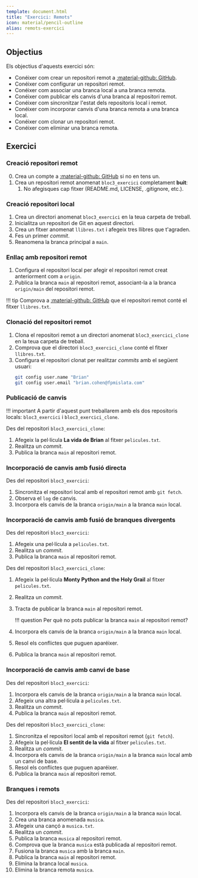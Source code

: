 ```yaml
---
template: document.html
title: "Exercici: Remots"
icon: material/pencil-outline
alias: remots-exercici
---
```


## Objectius
Els objectius d'aquests exercici són:

- Conéixer com crear un repositori remot a [:material-github: GitHub](https://github.com).
- Conéixer com configurar un repositori remot.
- Conéixer com associar una branca local a una branca remota.
- Conéixer com publicar els canvis d'una branca al repositori remot.
- Conéixer com sincronitzar l'estat dels repositoris local i remot.
- Conéixer com incorporar canvis d'una branca remota a una branca local.
- Conéixer com clonar un repositori remot.
- Conéixer com eliminar una branca remota.

## Exercici
### Creació repositori remot
0. Crea un compte a [:material-github: GitHub](https://github.com) si no en tens un.
1. Crea un repositori remot anomenat `bloc3_exercici` completament __buit__:
    1. No afegisques cap fitxer (README.md, LICENSE, .gitignore, etc.).

### Creació repositori local
1. Crea un directori anomenat `bloc3_exercici` en la teua carpeta de treball.
1. Inicialitza un repositori de Git en aquest directori.
1. Crea un fitxer anomenat `llibres.txt` i afegeix tres llibres que t'agraden.
1. Fes un primer _commit_.
1. Reanomena la branca principal a `main`.

### Enllaç amb repositori remot
1. Configura el repositori local per afegir el repositori remot
    creat anteriorment com a `origin`.
1. Publica la branca `main` al repositori remot, associant-la a la branca `origin/main`
    del repositori remot.

!!! tip
    Comprova a [:material-github: GitHub](https://github.com) que el repositori remot
    conté el fitxer `llibres.txt`.

### Clonació del repositori remot
1. Clona el repositori remot a un directori anomenat
    `bloc3_exercici_clone` en la teua carpeta de treball.
1. Comprova que el directori `bloc3_exercici_clone` conté el fitxer
    `llibres.txt`.
1. Configura el repositori clonat per realitzar _commits_ amb el següent usuari:
    ```bash
    git config user.name "Brian"
    git config user.email "brian.cohen@fpmislata.com"
    ```

### Publicació de canvis
!!! important
    A partir d'aquest punt treballarem amb els dos repositoris locals: `bloc3_exercici` i `bloc3_exercici_clone`.

Des del repositori `bloc3_exercici_clone`:

1. Afegeix la pel·lícula __La vida de Brian__ al fitxer `pelicules.txt`.
1. Realitza un _commit_.
1. Publica la branca `main` al repositori remot.

### Incorporació de canvis amb fusió directa

Des del repositori `bloc3_exercici`:

1. Sincronitza el repositori local amb el repositori remot amb `git fetch`.
1. Observa el `log` de canvis.
1. Incorpora els canvis de la branca `origin/main` a la branca `main` local.

### Incorporació de canvis amb fusió de branques divergents

Des del repositori `bloc3_exercici`:

1. Afegeix una pel·lícula a `pelicules.txt`.
1. Realitza un _commit_.
1. Publica la branca `main` al repositori remot.

Des del repositori `bloc3_exercici_clone`:

1. Afegeix la pel·lícula __Monty Python and the Holy Grail__ al fitxer `pelicules.txt`.
1. Realitza un _commit_.
1. Tracta de publicar la branca `main` al repositori remot.

    !!! question
        Per què no pots publicar la branca `main` al repositori remot?

1. Incorpora els canvis de la branca `origin/main` a la branca `main` local.
1. Resol els conflictes que puguen aparéixer.
1. Publica la branca `main` al repositori remot.

### Incorporació de canvis amb canvi de base

Des del repositori `bloc3_exercici`:

1. Incorpora els canvis de la branca `origin/main` a la branca `main` local.
1. Afegeix una altra pel·lícula a `pelicules.txt`.
1. Realitza un _commit_.
1. Publica la branca `main` al repositori remot.

Des del repositori `bloc3_exercici_clone`:

1. Sincronitza el repositori local amb el repositori remot (`git fetch`).
1. Afegeix la pel·lícula __El sentit de la vida__ al fitxer `pelicules.txt`.
1. Realitza un _commit_.
1. Incorpora els canvis de la branca `origin/main` a la branca `main` local
    amb un canvi de base.
1. Resol els conflictes que puguen aparéixer.
1. Publica la branca `main` al repositori remot.

### Branques i remots

Des del repositori `bloc3_exercici`:

1. Incorpora els canvis de la branca `origin/main` a la branca `main` local.
1. Crea una branca anomenada `musica`.
1. Afegeix una cançó a `musica.txt`.
1. Realitza un _commit_.
1. Publica la branca `musica` al repositori remot.
1. Comprova que la branca `musica` està publicada al repositori remot.
1. Fusiona la branca `musica` amb la branca `main`.
1. Publica la branca `main` al repositori remot.
1. Elimina la branca local `musica`.
1. Elimina la branca remota `musica`.
    
